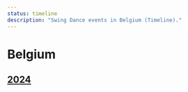 ```yaml
---
status: timeline
description: "Swing Dance events in Belgium (Timeline)."
---
```


# Belgium

## [2024](2024.md)
